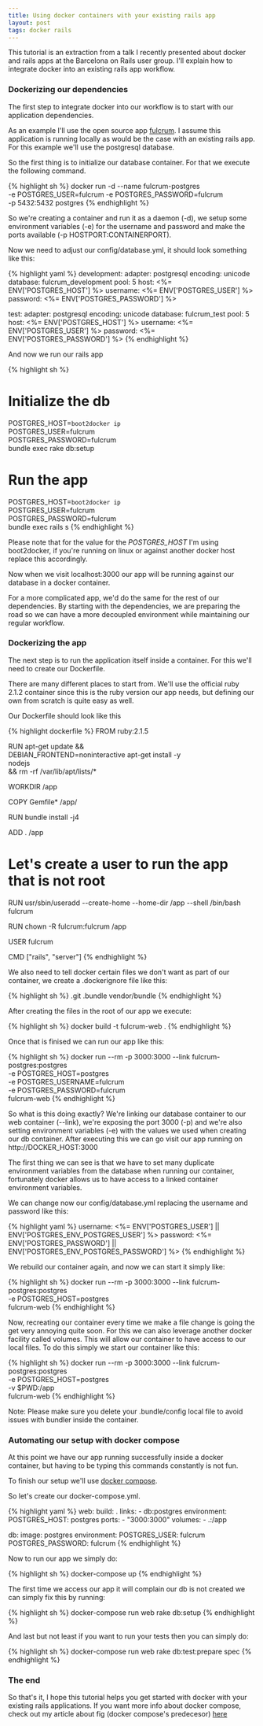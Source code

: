 ```yaml
---
title: Using docker containers with your existing rails app
layout: post
tags: docker rails
---
```


This tutorial is an extraction from a talk I recently presented about
docker and rails apps at the Barcelona on Rails user group. I'll
explain how to integrate docker into an existing rails app workflow.<!-- -**-END-**- -->

### Dockerizing our dependencies

The first step to integrate docker into our workflow is to start with
our application dependencies.

As an example I'll use the open source app
[fulcrum](https://github.com/fulcrum-agile/fulcrum). I assume this
application is running locally as would be the case with an existing
rails app. For this example we'll use the postgresql database.

So the first thing is to initialize our database container. For that
we execute the following command.

{% highlight sh %}
docker run -d --name fulcrum-postgres \
-e POSTGRES_USER=fulcrum -e POSTGRES_PASSWORD=fulcrum \
-p 5432:5432 postgres
{% endhighlight %}

So we're creating a container and run it as a daemon (-d), we
setup some environment variables (-e) for the username and password and
make the ports available (-p HOSTPORT:CONTAINERPORT).

Now we need to adjust our config/database.yml, it should look
something like this:

{% highlight yaml %}
development:
  adapter: postgresql
  encoding: unicode
  database: fulcrum_development
  pool: 5
  host: <%= ENV['POSTGRES_HOST'] %>
  username: <%= ENV['POSTGRES_USER'] %>
  password: <%= ENV['POSTGRES_PASSWORD'] %>

test:
  adapter: postgresql
  encoding: unicode
  database: fulcrum_test
  pool: 5
  host: <%= ENV['POSTGRES_HOST'] %>
  username: <%= ENV['POSTGRES_USER'] %>
  password: <%= ENV['POSTGRES_PASSWORD'] %>
{% endhighlight %}

And now we run our rails app

{% highlight sh %}
# Initialize the db
POSTGRES_HOST=`boot2docker ip` \
POSTGRES_USER=fulcrum \
POSTGRES_PASSWORD=fulcrum \
bundle exec rake db:setup

# Run the app
POSTGRES_HOST=`boot2docker ip` \
POSTGRES_USER=fulcrum \
POSTGRES_PASSWORD=fulcrum \
bundle exec rails s
{% endhighlight %}

Please note that for the value for the *POSTGRES_HOST* I'm using
boot2docker, if you're running on linux or against another docker host
replace this accordingly.

Now when we visit localhost:3000 our app will be running against our
database in a docker container.

For a more complicated app, we'd do the same for the rest of our
dependencies. By starting with the dependencies, we are preparing the
road so we can have a more decoupled environment while maintaining our
regular workflow.

### Dockerizing the app

The next step is to run the application itself inside a container. For
this we'll need to create our Dockerfile.

There are many different places to start from. We'll use the official
ruby 2.1.2 container since this is the ruby version our app needs, but
defining our own from scratch is quite easy as well.

Our Dockerfile should look like this

{% highlight dockerfile %}
FROM ruby:2.1.5

RUN apt-get update && \
    DEBIAN_FRONTEND=noninteractive apt-get install -y \
    nodejs \
    && rm -rf /var/lib/apt/lists/*

WORKDIR /app

COPY Gemfile* /app/

RUN bundle install -j4

ADD . /app

# Let's create a user to run the app that is not root
RUN usr/sbin/useradd --create-home --home-dir /app --shell /bin/bash fulcrum

RUN chown -R fulcrum:fulcrum /app

USER fulcrum

CMD ["rails", "server"]
{% endhighlight %}

We also need to tell docker certain files we don't want as part of our container,
we create a .dockerignore file like this:

{% highlight sh %}
.git
.bundle
vendor/bundle
{% endhighlight %}

After creating the files in the root of our app we execute:

{% highlight sh %}
docker build -t fulcrum-web .
{% endhighlight %}

Once that is finised we can run our app like this:

{% highlight sh %}
docker run --rm -p 3000:3000 --link fulcrum-postgres:postgres \
-e POSTGRES_HOST=postgres \
-e POSTGRES_USERNAME=fulcrum \
-e POSTGRES_PASSWORD=fulcrum \
fulcrum-web
{% endhighlight %}

So what is this doing exactly? We're linking our database container to
our web container (--link), we're exposing the port 3000 (-p) and
we're also setting environment variables (-e) with the values we used
when creating our db container. After executing this we can go visit
our app running on http://DOCKER_HOST:3000

The first thing we can see is that we have to set many duplicate
environment variables from the database when running our container,
fortunately docker allows us to have access to a linked container
environment variables.

We can change now our config/database.yml replacing the username and
password like this:

{% highlight yaml %}
username: <%= ENV['POSTGRES_USER'] || ENV['POSTGRES_ENV_POSTGRES_USER'] %>
password: <%= ENV['POSTGRES_PASSWORD'] || ENV['POSTGRES_ENV_POSTGRES_PASSWORD'] %>
{% endhighlight %}

We rebuild our container again, and now we can start it simply like:

{% highlight sh %}
docker run --rm -p 3000:3000 --link fulcrum-postgres:postgres \
-e POSTGRES_HOST=postgres \
fulcrum-web
{% endhighlight %}

Now, recreating our container every time we make a file change is going
the get very annoying quite soon. For this we can also leverage
another docker facility called volumes. This will allow our container
to have access to our local files. To do this simply we start our
container like this:

{% highlight sh %}
docker run --rm -p 3000:3000 --link fulcrum-postgres:postgres \
-e POSTGRES_HOST=postgres \
-v $PWD:/app \
fulcrum-web
{% endhighlight %}

Note: Please make sure you delete your .bundle/config local file to
avoid issues with bundler inside the container.

### Automating our setup with docker compose

At this point we have our app running successfully inside a docker
container, but having to be typing this commands constantly is not fun.

To finish our setup we'll use [docker compose](https://docs.docker.com/compose/).

So let's create our docker-compose.yml.

{% highlight yaml %}
web:
  build: .
  links:
    - db:postgres
  environment:
    POSTGRES_HOST: postgres
  ports:
    - "3000:3000"
  volumes:
    - .:/app

db:
  image: postgres
  environment:
    POSTGRES_USER: fulcrum
    POSTGRES_PASSWORD: fulcrum
{% endhighlight %}

Now to run our app we simply do:

{% highlight sh %}
docker-compose up
{% endhighlight %}

The first time we access our app it will complain our db is not
created we can simply fix this by running:

{% highlight sh %}
docker-compose run web rake db:setup
{% endhighlight %}

And last but not least if you want to run your tests then you can simply do:

{% highlight sh %}
docker-compose run web rake db:test:prepare spec
{% endhighlight %}

### The end

So that's it, I hope this tutorial helps you get started with docker
with your existing rails applications. If you want more info about
docker compose, check out my article about fig (docker compose's
predecesor) [here](/2014/12/19/faster-docker-containers-development-using-fig.html)
